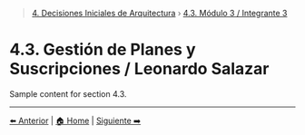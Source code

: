 > [4. Decisiones Iniciales de Arquitectura](../4.md) › [4.3. Módulo 3 / Integrante 3](4.3.md)

# 4.3. Gestión de Planes y Suscripciones / Leonardo Salazar


Sample content for section 4.3.

---

[⬅️ Anterior](../4.2/4.2.md) | [🏠 Home](../../README.md) | [Siguiente ➡️](../4.4/4.4.md)